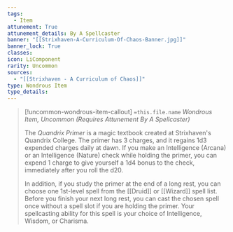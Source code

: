 ```yaml
---
tags:
  - Item
attunement: True
attunement_details: By A Spellcaster
banner: "[[Strixhaven-A-Curriculum-Of-Chaos-Banner.jpg]]"
banner_lock: True
classes:
icon: LiComponent
rarity: Uncommon
sources:
  - "[[Strixhaven - A Curriculum of Chaos]]"
type: Wondrous Item
type_details: 
---
```

>[!uncommon-wondrous-item-callout] `=this.file.name`
>*Wondrous Item, Uncommon (Requires Attunement By A Spellcaster)*
>
>The *Quandrix Primer* is a magic textbook created at Strixhaven's Quandrix College. The primer has 3 charges, and it regains 1d3 expended charges daily at dawn. If you make an Intelligence (Arcana) or an Intelligence (Nature) check while holding the primer, you can expend 1 charge to give yourself a 1d4 bonus to the check, immediately after you roll the d20.
>
>In addition, if you study the primer at the end of a long rest, you can choose one 1st-level spell from the [[Druid]] or [[Wizard]] spell list. Before you finish your next long rest, you can cast the chosen spell once without a spell slot if you are holding the primer. Your spellcasting ability for this spell is your choice of Intelligence, Wisdom, or Charisma.
>
>
